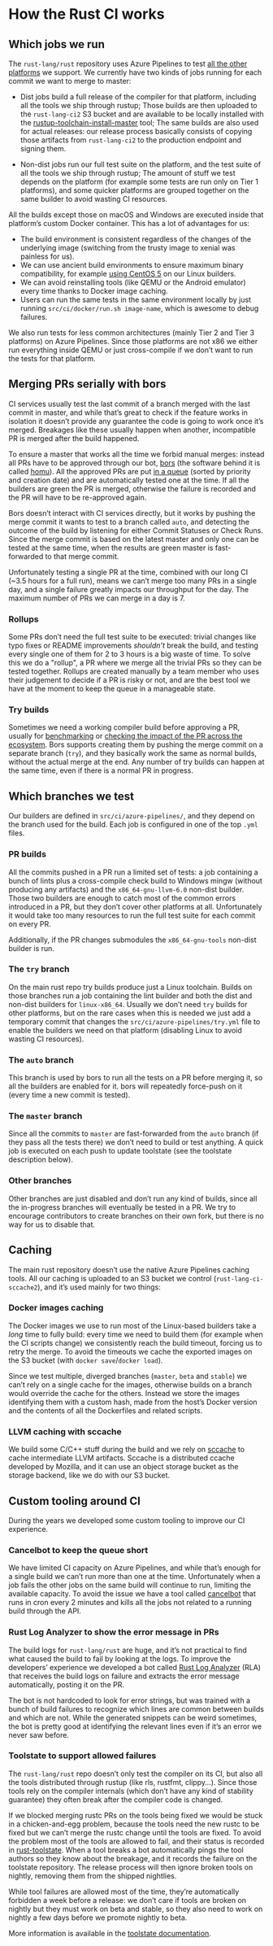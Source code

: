 # How the Rust CI works

## Which jobs we run

The `rust-lang/rust` repository uses Azure Pipelines to test [all the other
platforms][platforms] we support. We currently have two kinds of jobs running
for each commit we want to merge to master:

- Dist jobs build a full release of the compiler for that platform, including
  all the tools we ship through rustup; Those builds are then uploaded to the
  `rust-lang-ci2` S3 bucket and are available to be locally installed with the
  [rustup-toolchain-install-master] tool; The same builds are also used for
  actual releases: our release process basically consists of copying those
  artifacts from `rust-lang-ci2` to the production endpoint and signing them.

- Non-dist jobs run our full test suite on the platform, and the test suite of
  all the tools we ship through rustup; The amount of stuff we test depends on
  the platform (for example some tests are run only on Tier 1 platforms), and
  some quicker platforms are grouped together on the same builder to avoid
  wasting CI resources.

All the builds except those on macOS and Windows are executed inside that
platform’s custom Docker container. This has a lot of advantages for us:

- The build environment is consistent regardless of the changes of the
  underlying image (switching from the trusty image to xenial was painless for
  us).
- We can use ancient build environments to ensure maximum binary compatibility,
  for example [using CentOS 5][dist-x86_64-linux] on our Linux builders.
- We can avoid reinstalling tools (like QEMU or the Android emulator) every
  time thanks to Docker image caching.
- Users can run the same tests in the same environment locally by just running
  `src/ci/docker/run.sh image-name`, which is awesome to debug failures.

We also run tests for less common architectures (mainly Tier 2 and Tier 3
platforms) on Azure Pipelines. Since those platforms are not x86 we either run
everything inside QEMU or just cross-compile if we don’t want to run the tests
for that platform.

[platforms]: https://doc.rust-lang.org/nightly/rustc/platform-support.html
[rustup-toolchain-install-master]: https://github.com/kennytm/rustup-toolchain-install-master
[dist-x86_64-linux]: https://github.com/rust-lang/rust/blob/master/src/ci/docker/dist-x86_64-linux/Dockerfile

## Merging PRs serially with bors

CI services usually test the last commit of a branch merged with the last
commit in master, and while that’s great to check if the feature works in
isolation it doesn’t provide any guarantee the code is going to work once it’s
merged. Breakages like these usually happen when another, incompatible PR is
merged after the build happened.

To ensure a master that works all the time we forbid manual merges: instead all
PRs have to be approved through our bot, [bors] (the software behind it is
called [homu]). All the approved PRs are put [in a queue][homu-queue] (sorted
by priority and creation date) and are automatically tested one at the time. If
all the builders are green the PR is merged, otherwise the failure is recorded
and the PR will have to be re-approved again.

Bors doesn’t interact with CI services directly, but it works by pushing the
merge commit it wants to test to a branch called `auto`, and detecting the
outcome of the build by listening for either Commit Statuses or Check Runs.
Since the merge commit is based on the latest master and only one can be tested
at the same time, when the results are green master is fast-forwarded to that
merge commit.

Unfortunately testing a single PR at the time, combined with our long CI (~3.5
hours for a full run), means we can’t merge too many PRs in a single day, and a
single failure greatly impacts our throughput for the day. The maximum number
of PRs we can merge in a day is 7.

[bors]: https://github.com/bors
[homu]: https://github.com/rust-lang/homu
[homu-queue]: https://bors.rust-lang.org/queue/rust

### Rollups

Some PRs don’t need the full test suite to be executed: trivial changes like
typo fixes or README improvements *shouldn’t* break the build, and testing
every single one of them for 2 to 3 hours is a big waste of time. To solve this
we do a "rollup", a PR where we merge all the trivial PRs so they can be tested
together. Rollups are created manually by a team member who uses their
judgement to decide if a PR is risky or not, and are the best tool we have at
the moment to keep the queue in a manageable state.

### Try builds

Sometimes we need a working compiler build before approving a PR, usually for
[benchmarking][perf] or [checking the impact of the PR across the
ecosystem][crater]. Bors supports creating them by pushing the merge commit on
a separate branch (`try`), and they basically work the same as normal builds,
without the actual merge at the end. Any number of try builds can happen at the
same time, even if there is a normal PR in progress.

[perf]: https://perf.rust-lang.org
[crater]: https://github.com/rust-lang/crater

## Which branches we test

Our builders are defined in `src/ci/azure-pipelines/`, and they depend on the
branch used for the build. Each job is configured in one of the top `.yml`
files.

### PR builds

All the commits pushed in a PR run a limited set of tests: a job containing a
bunch of lints plus a cross-compile check build to Windows mingw (without
producing any artifacts) and the `x86_64-gnu-llvm-6.0` non-dist builder. Those
two builders are enough to catch most of the common errors introduced in a PR,
but they don’t cover other platforms at all. Unfortunately it would take too
many resources to run the full test suite for each commit on every PR.

Additionally, if the PR changes submodules the `x86_64-gnu-tools` non-dist
builder is run.

### The `try` branch

On the main rust repo try builds produce just a Linux toolchain. Builds on
those branches run a job containing the lint builder and both the dist and
non-dist builders for `linux-x86_64`. Usually we don’t need `try` builds for
other platforms, but on the rare cases when this is needed we just add a
temporary commit that changes the `src/ci/azure-pipelines/try.yml` file to
enable the builders we need on that platform (disabling Linux to avoid wasting
CI resources).

### The `auto` branch

This branch is used by bors to run all the tests on a PR before merging it, so
all the builders are enabled for it. bors will repeatedly force-push on it
(every time a new commit is tested).

### The `master` branch

Since all the commits to `master` are fast-forwarded from the `auto` branch (if
they pass all the tests there) we don’t need to build or test anything. A quick
job is executed on each push to update toolstate (see the toolstate description
below).

### Other branches

Other branches are just disabled and don’t run any kind of builds, since all
the in-progress branches will eventually be tested in a PR. We try to encourage
contributors to create branches on their own fork, but there is no way for us
to disable that.

## Caching

The main rust repository doesn’t use the native Azure Pipelines caching tools.
All our caching is uploaded to an S3 bucket we control
(`rust-lang-ci-sccache2`), and it’s used mainly for two things:

### Docker images caching

The Docker images we use to run most of the Linux-based builders take a *long*
time to fully build: every time we need to build them (for example when the CI
scripts change) we consistently reach the build timeout, forcing us to retry
the merge. To avoid the timeouts we cache the exported images on the S3 bucket
(with `docker save`/`docker load`).

Since we test multiple, diverged branches (`master`, `beta` and `stable`) we
can’t rely on a single cache for the images, otherwise builds on a branch would
override the cache for the others. Instead we store the images identifying them
with a custom hash, made from the host’s Docker version and the contents of all
the Dockerfiles and related scripts.

### LLVM caching with sccache

We build some C/C++ stuff during the build and we rely on [sccache] to cache
intermediate LLVM artifacts. Sccache is a distributed ccache developed by
Mozilla, and it can use an object storage bucket as the storage backend, like
we do with our S3 bucket.

[sccache]: https://github.com/mozilla/sccache

## Custom tooling around CI

During the years we developed some custom tooling to improve our CI experience.

### Cancelbot to keep the queue short

We have limited CI capacity on Azure Pipelines, and while that’s enough for a
single build we can’t run more than one at the time. Unfortunately when a job
fails the other jobs on the same build will continue to run, limiting the
available capacity. To avoid the issue we have a tool called [cancelbot] that
runs in cron every 2 minutes and kills all the jobs not related to a running
build through the API.

[cancelbot]: https://github.com/rust-lang/rust-central-station/tree/master/cancelbot

### Rust Log Analyzer to show the error message in PRs

The build logs for `rust-lang/rust` are huge, and it’s not practical to find
what caused the build to fail by looking at the logs. To improve the
developers’ experience we developed a bot called [Rust Log Analyzer][rla] (RLA)
that receives the build logs on failure and extracts the error message
automatically, posting it on the PR.

The bot is not hardcoded to look for error strings, but was trained with a
bunch of build failures to recognize which lines are common between builds and
which are not. While the generated snippets can be weird sometimes, the bot is
pretty good at identifying the relevant lines even if it’s an error we never
saw before.

[rla]: https://github.com/rust-lang/rust-log-analyzer

### Toolstate to support allowed failures

The `rust-lang/rust` repo doesn’t only test the compiler on its CI, but also
all the tools distributed through rustup (like rls, rustfmt, clippy…). Since
those tools rely on the compiler internals (which don’t have any kind of
stability guarantee) they often break after the compiler code is changed.

If we blocked merging rustc PRs on the tools being fixed we would be stuck in a
chicken-and-egg problem, because the tools need the new rustc to be fixed but
we can’t merge the rustc change until the tools are fixed. To avoid the problem
most of the tools are allowed to fail, and their status is recorded in
[rust-toolstate]. When a tool breaks a bot automatically pings the tool authors
so they know about the breakage, and it records the failure on the toolstate
repository. The release process will then ignore broken tools on nightly,
removing them from the shipped nightlies.

While tool failures are allowed most of the time, they’re automatically
forbidden a week before a release: we don’t care if tools are broken on nightly
but they must work on beta and stable, so they also need to work on nightly a
few days before we promote nightly to beta.

More information is available in the [toolstate documentation].

[rust-toolstate]: https://rust-lang-nursery.github.io/rust-toolstate
[toolstate documentation]: https://forge.rust-lang.org/infra/toolstate.html
